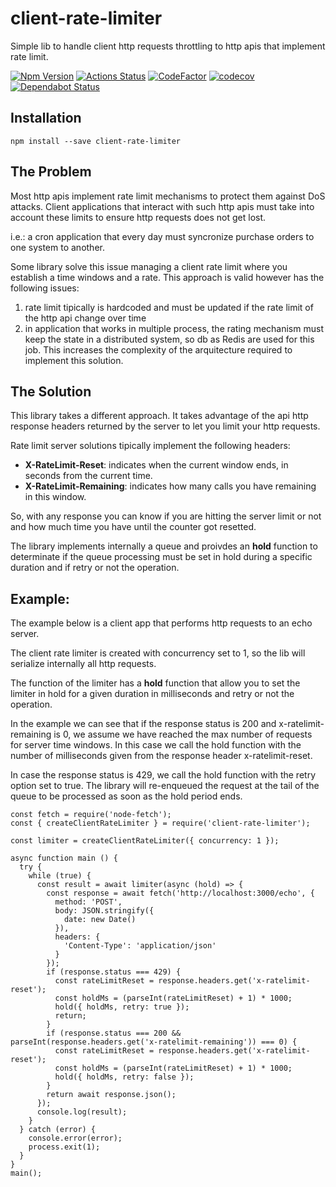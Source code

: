 # client-rate-limiter
Simple lib to handle client http requests throttling to http apis that implement rate limit.

[ ![Npm Version](https://badge.fury.io/js/client-rate-limiter.svg)](https://www.npmjs.com/package/client-rate-limiter)
[![Actions Status](https://github.com/francescorivola/client-rate-limiter/workflows/Node%20CI/badge.svg)](https://github.com/francescorivola/client-rate-limiter/actions)
[![CodeFactor](https://www.codefactor.io/repository/github/francescorivola/client-rate-limiter/badge)](https://www.codefactor.io/repository/github/francescorivola/client-rate-limiter)
[![codecov](https://codecov.io/gh/francescorivola/client-rate-limiter/branch/master/graph/badge.svg)](https://codecov.io/gh/francescorivola/client-rate-limiter)
[![Dependabot Status](https://api.dependabot.com/badges/status?host=github&repo=francescorivola/client-rate-limiter)](https://dependabot.com)

## Installation

` npm install --save client-rate-limiter `

## The Problem

Most http apis implement rate limit mechanisms to protect them against DoS attacks. Client applications that interact with such http apis must take into account these limits to ensure http requests does not get lost.

i.e.: a cron application that every day must syncronize purchase orders to one system to another.

Some library solve this issue managing a client rate limit where you establish a time windows and a rate. This approach is valid however has the following issues:
1. rate limit tipically is hardcoded and must be updated if the rate limit of the http api change over time
2. in application that works in multiple process, the rating mechanism must keep the state in a distributed system, so db as Redis are used for this job. This increases the complexity of the arquitecture required to implement this solution.

## The Solution

This library takes a different approach. It takes advantage of the api http response headers returned by the server to let you limit your http requests.

Rate limit server solutions tipically implement the following headers:
* **X-RateLimit-Reset**: indicates when the current window ends, in seconds from the current time.
* **X-RateLimit-Remaining**: indicates how many calls you have remaining in this window.

So, with any response you can know if you are hitting the server limit or not and how much time you have until the counter got resetted.

The library implements internally a queue and proivdes an **hold** function to determinate if the queue processing must be set in hold during a specific duration and if retry or not the operation.

## Example:

The example below is a client app that performs http requests to an echo server.

The client rate limiter is created with concurrency set to 1, so the lib will serialize internally all http requests.

The function of the limiter has a **hold** function that allow you to set the limiter in hold for a given duration in milliseconds and retry or not the operation.

In the example we can see that if the response status is 200 and x-ratelimit-remaining is 0, we assume we have reached the max number of requests for server time windows. In this case we call the hold function with the number of milliseconds given from the response header x-ratelimit-reset.

In case the response status is 429, we call the hold function with the retry option set to true. The library will re-enqueued the request at the tail of the queue to be processed as soon as the hold period ends.

```
const fetch = require('node-fetch');
const { createClientRateLimiter } = require('client-rate-limiter');

const limiter = createClientRateLimiter({ concurrency: 1 });

async function main () {
  try {
    while (true) {
      const result = await limiter(async (hold) => {
        const response = await fetch('http://localhost:3000/echo', {
          method: 'POST',
          body: JSON.stringify({
            date: new Date()
          }),
          headers: {
            'Content-Type': 'application/json'
          }
        });
        if (response.status === 429) {
          const rateLimitReset = response.headers.get('x-ratelimit-reset');
          const holdMs = (parseInt(rateLimitReset) + 1) * 1000;
          hold({ holdMs, retry: true });
          return;
        }
        if (response.status === 200 && parseInt(response.headers.get('x-ratelimit-remaining')) === 0) {
          const rateLimitReset = response.headers.get('x-ratelimit-reset');
          const holdMs = (parseInt(rateLimitReset) + 1) * 1000;
          hold({ holdMs, retry: false });
        }
        return await response.json();
      });
      console.log(result);
    }
  } catch (error) {
    console.error(error);
    process.exit(1);
  }
}
main();
```
